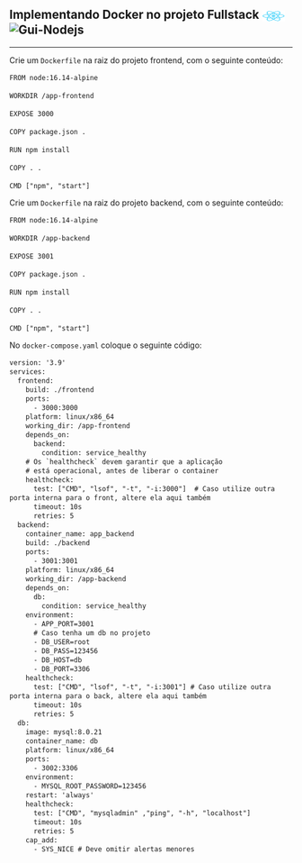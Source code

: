 ## Implementando Docker no projeto Fullstack <img align="center" alt="Gui-React" height="20" width="40" src="https://raw.githubusercontent.com/devicons/devicon/master/icons/react/react-original.svg"><img align="center" alt="Gui-Nodejs" height="20" width="20" src="https://cdn.jsdelivr.net/gh/devicons/devicon/icons/nodejs/nodejs-original.svg" />

---

Crie um `Dockerfile` na raiz do projeto frontend, com o seguinte conteúdo:

```
FROM node:16.14-alpine

WORKDIR /app-frontend

EXPOSE 3000

COPY package.json .

RUN npm install

COPY . .

CMD ["npm", "start"]
```

Crie um `Dockerfile` na raiz do projeto backend, com o seguinte conteúdo:

```
FROM node:16.14-alpine

WORKDIR /app-backend

EXPOSE 3001

COPY package.json .

RUN npm install

COPY . .

CMD ["npm", "start"]
```

No `docker-compose.yaml` coloque o seguinte código:

```
version: '3.9'
services:
  frontend:
    build: ./frontend
    ports:
      - 3000:3000
    platform: linux/x86_64
    working_dir: /app-frontend
    depends_on:
      backend:
        condition: service_healthy
    # Os `healthcheck` devem garantir que a aplicação
    # está operacional, antes de liberar o container
    healthcheck:
      test: ["CMD", "lsof", "-t", "-i:3000"]  # Caso utilize outra porta interna para o front, altere ela aqui também
      timeout: 10s
      retries: 5
  backend:
    container_name: app_backend
    build: ./backend
    ports:
      - 3001:3001
    platform: linux/x86_64
    working_dir: /app-backend
    depends_on:
      db:
        condition: service_healthy
    environment:
      - APP_PORT=3001
      # Caso tenha um db no projeto
      - DB_USER=root
      - DB_PASS=123456
      - DB_HOST=db
      - DB_PORT=3306
    healthcheck:
      test: ["CMD", "lsof", "-t", "-i:3001"] # Caso utilize outra porta interna para o back, altere ela aqui também
      timeout: 10s
      retries: 5
  db:
    image: mysql:8.0.21
    container_name: db
    platform: linux/x86_64
    ports:
      - 3002:3306
    environment:
      - MYSQL_ROOT_PASSWORD=123456
    restart: 'always'
    healthcheck:
      test: ["CMD", "mysqladmin" ,"ping", "-h", "localhost"]
      timeout: 10s
      retries: 5
    cap_add:
      - SYS_NICE # Deve omitir alertas menores
```
